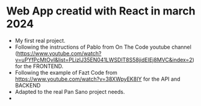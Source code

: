 # Web App creatid with React in march 2024

- My first real project.
- Following the instructions of Pablo from On The Code youtube channel (https://www.youtube.com/watch?v=uPYfPcMtOvI&list=PLizlJ35EN041LWSDlT8S58jidEIEj8MVC&index=2) for the FRONTEND.
- Following the example of Fazt Code from https://www.youtube.com/watch?v=38XWpyEK8IY for the API and BACKEND
- Adapted to the real Pan Sano project needs.
- 
